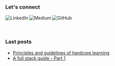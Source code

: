 ### Let's connect

<p>
                                                                                                             
[<img align="left" alt="LinkedIn" src="https://img.shields.io/badge/linkedin-%230077B5.svg?&style=for-the-badge&logo=linkedin&logoColor=white" />](https://www.linkedin.com/in/ezra-fayet)
                                                                                                                                               
[<img align="left" alt="Medium" src="https://img.shields.io/badge/medium-%2312100E.svg?&style=for-the-badge&logo=medium&logoColor=white" />](https://adzaria.medium.com/)

[<img align="left" alt="GitHub" src="https://img.shields.io/badge/github-%2312100E.svg?&style=for-the-badge&logo=github&logoColor=white" />](https://github.com/adzaria)
  
</p>

<p><br/><br/><br/></p>

### Last posts

* [Principles and guidelines of hardcore learning](https://medium.datadriveninvestor.com/principles-and-guidelines-of-hardcore-learning-b5ec93f4ce96)
* [A full stack guide - Part 1](https://medium.datadriveninvestor.com/a-full-picture-of-languages-for-web-development-6228efa77150)

